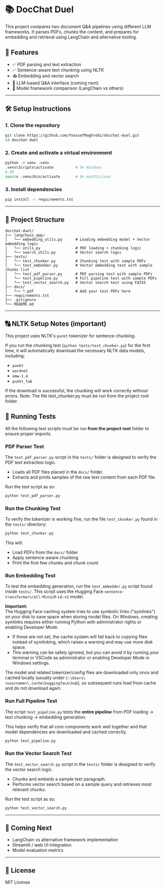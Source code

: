 # 📚 DocChat Duel

This project compares two document Q&A pipelines using different LLM frameworks. It parses PDFs, chunks the content, and prepares for embedding and retrieval using LangChain and alternative tooling.

## 🚀 Features

- ✅ PDF parsing and text extraction
- ✅ Sentence-aware text chunking using NLTK
- 📥 Embedding and vector search 
- 💬 LLM-based Q&A interface (coming next)
- 🧪 Model framework comparison (LangChain vs others)

---

## 🛠️ Setup Instructions

### 1. Clone the repository

```bash
git clone https://github.com/YoussefMaghrebi/docchat-duel.git
cd docchat-duel
```

### 2. Create and activate a virtual environment

```bash
python -m venv .venv
.venv\Scripts\activate          # On Windows
# OR
source .venv/bin/activate       # On macOS/Linux
```

### 3. Install dependencies

```bash
pip install -r requirements.txt
```

---

## 📂 Project Structure

```
docchat-duel/
├── langchain_app/
│   └── embedding_utils.py      # Loading embedding model + Vector embedding logic
│   └── utils.py                # PDF loading + chunking logic
│   └── search_utils.py         # Vector search logic
├── tests/
│   └── test_chunker.py         # Chunking test with sample PDFs
│   └── test_embedder.py        # Vector embedding test with sample chunks list
│   └── test_pdf_parser.py      # PDF parsing test with sample PDFs
│   └── test_pipeline.py        # Full pipeline test with sample PDFs
│   └── test_vector_search.py   # Vector search test using FAISS 
├── docs/
│   └── *.pdf                   # Add your test PDFs here
├── requirements.txt
├── .gitignore
└── README.md
```

---
## 🔠 NLTK Setup Notes (important)

This project uses NLTK's `punkt` tokenizer for sentence chunking.

If you run the chunking test (`python tests/test_chunker.py`) for the first time, it will automatically download the necessary NLTK data models, including:

- `punkt`
- `wordnet`
- `omw-1.4`
- `punkt_tab`

If the download is successful, the chunking will work correctly without errors.
Note: The file test_chunker.py must be run from the project root folder.

## 🧪 Running Tests

All the following test scripts must be run **from the project root** folder to ensure proper imports.

### PDF Parser Test

The `test_pdf_parser.py` script in the `tests/` folder is designed to verify the PDF text extraction logic.  

- Loads all PDF files placed in the `docs/` folder.
- Extracts and prints samples of the raw text content from each PDF file.

Run the test script as so:

```bash
python test_pdf_parser.py
```

### Run the Chunking Test

To verify the tokenizer is working fine, run the file `test_chunker.py` found in the `tests/` directory:

```bash
python test_chunker.py
```

This will:
- Load PDFs from the `docs/` folder
- Apply sentence-aware chunking
- Print the first few chunks and chunk count

### Run Embedding Test

To test the embedding generation, run the `test_embedder.py` script found inside `tests/`. This script uses the Hugging Face `sentence-transformers/all-MiniLM-L6-v2` model.

**Important:**  
The Hugging Face caching system tries to use symbolic links ("symlinks") on your disk to save space when storing model files. On Windows, creating symlinks requires either running Python with administrator rights or enabling Developer Mode.  
- If these are not set, the cache system will fall back to copying files instead of symlinking, which raises a warning and may use more disk space.  
- This warning can be safely ignored, but you can avoid it by running your terminal or VSCode as administrator or enabling Developer Mode in Windows settings.

The model and related tokenizer/config files are downloaded only once and cached locally (usually under `C:\Users\<username>\.cache\huggingface\hub`), so subsequent runs load from cache and do not download again.

### Run Full Pipeline Test

The script `test_pipeline.py` tests the **entire pipeline** from PDF loading → text chunking → embedding generation.

This helps verify that all core components work well together and that model dependencies are downloaded and cached correctly.

```bash
python test_pipeline.py
```

### Run the Vector Search Test

The `test_vector_search.py` script in the `tests/` folder is designed to verify the vector search logic.  

- Chunks and embeds a sample text paragraph.
- Performs vector search based on a sample query and retrieves most relevant chunks.

Run the test script as so:

```bash
python test_vector_search.py
```

---

## 🔮 Coming Next

- LangChain vs alternative framework implementation
- Streamlit / web UI integration
- Model evaluation metrics

---

## 📄 License

MIT License